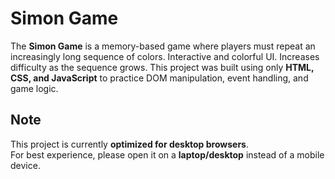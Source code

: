 # Simon Game

The **Simon Game** is a memory-based game where players must repeat an increasingly long sequence of colors. Interactive and colorful UI. Increases difficulty as the sequence grows. This project was built using only **HTML, CSS, and JavaScript** to practice DOM manipulation, event handling, and game logic.  

## Note  
This project is currently **optimized for desktop browsers**.  
For best experience, please open it on a **laptop/desktop** instead of a mobile device.  
